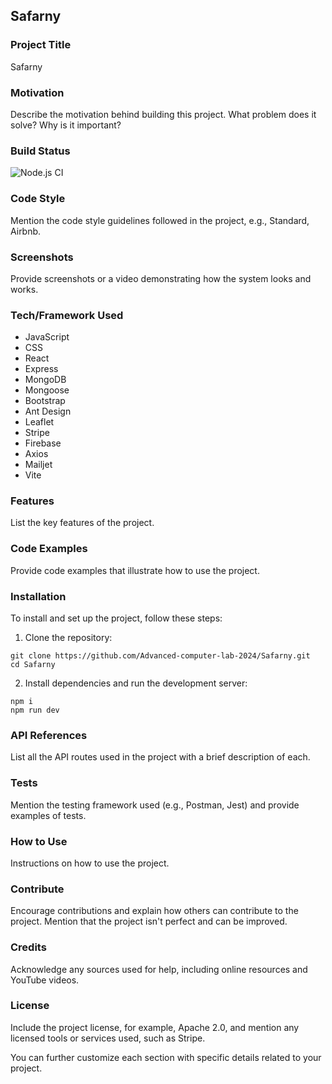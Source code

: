 ## Safarny

### Project Title
Safarny

### Motivation
Describe the motivation behind building this project. What problem does it solve? Why is it important?

### Build Status
![Node.js CI](https://github.com/Advanced-computer-lab-2024/Safarny/actions/workflows/node.js.yml/badge.svg)
### Code Style
Mention the code style guidelines followed in the project, e.g., Standard, Airbnb.

### Screenshots
Provide screenshots or a video demonstrating how the system looks and works.

### Tech/Framework Used
- JavaScript
- CSS
- React
- Express
- MongoDB
- Mongoose
- Bootstrap
- Ant Design
- Leaflet
- Stripe
- Firebase
- Axios
- Mailjet
- Vite

### Features
List the key features of the project.

### Code Examples
Provide code examples that illustrate how to use the project.

### Installation
To install and set up the project, follow these steps:
1. Clone the repository:
```
git clone https://github.com/Advanced-computer-lab-2024/Safarny.git
cd Safarny
```
2. Install dependencies and run the development server:
```
npm i
npm run dev
```

### API References
List all the API routes used in the project with a brief description of each.

### Tests
Mention the testing framework used (e.g., Postman, Jest) and provide examples of tests.

### How to Use
Instructions on how to use the project.

### Contribute
Encourage contributions and explain how others can contribute to the project. Mention that the project isn't perfect and can be improved.

### Credits
Acknowledge any sources used for help, including online resources and YouTube videos.

### License
Include the project license, for example, Apache 2.0, and mention any licensed tools or services used, such as Stripe.

You can further customize each section with specific details related to your project.
